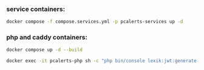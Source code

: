 ### service containers:
```bash
docker compose -f compose.services.yml -p pcalerts-services up -d
```

### php and caddy containers:
```bash
docker compose up -d --build
```

```bash
docker exec -it pcalerts-php sh -c "php bin/console lexik:jwt:generate-keypair --skip-if-exists"
```
